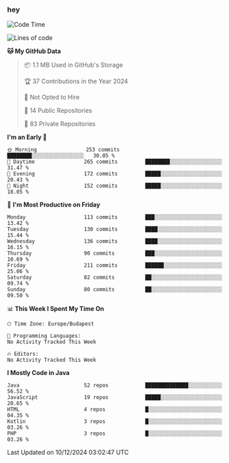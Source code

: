 ### hey

<!--START_SECTION:waka-->
![Code Time](http://img.shields.io/badge/Code%20Time-1%2C037%20hrs%202%20mins-blue)

![Lines of code](https://img.shields.io/badge/From%20Hello%20World%20I%27ve%20Written-1.1%20million%20lines%20of%20code-blue)

**🐱 My GitHub Data** 

> 📦 1.1 MB Used in GitHub's Storage 
 > 
> 🏆 37 Contributions in the Year 2024
 > 
> 🚫 Not Opted to Hire
 > 
> 📜 14 Public Repositories 
 > 
> 🔑 83 Private Repositories 
 > 
**I'm an Early 🐤** 

```text
🌞 Morning                253 commits         ████████░░░░░░░░░░░░░░░░░   30.05 % 
🌆 Daytime                265 commits         ████████░░░░░░░░░░░░░░░░░   31.47 % 
🌃 Evening                172 commits         █████░░░░░░░░░░░░░░░░░░░░   20.43 % 
🌙 Night                  152 commits         █████░░░░░░░░░░░░░░░░░░░░   18.05 % 
```
📅 **I'm Most Productive on Friday** 

```text
Monday                   113 commits         ███░░░░░░░░░░░░░░░░░░░░░░   13.42 % 
Tuesday                  130 commits         ████░░░░░░░░░░░░░░░░░░░░░   15.44 % 
Wednesday                136 commits         ████░░░░░░░░░░░░░░░░░░░░░   16.15 % 
Thursday                 90 commits          ███░░░░░░░░░░░░░░░░░░░░░░   10.69 % 
Friday                   211 commits         ██████░░░░░░░░░░░░░░░░░░░   25.06 % 
Saturday                 82 commits          ██░░░░░░░░░░░░░░░░░░░░░░░   09.74 % 
Sunday                   80 commits          ██░░░░░░░░░░░░░░░░░░░░░░░   09.50 % 
```


📊 **This Week I Spent My Time On** 

```text
🕑︎ Time Zone: Europe/Budapest

💬 Programming Languages: 
No Activity Tracked This Week

🔥 Editors: 
No Activity Tracked This Week
```

**I Mostly Code in Java** 

```text
Java                     52 repos            ██████████████░░░░░░░░░░░   56.52 % 
JavaScript               19 repos            █████░░░░░░░░░░░░░░░░░░░░   20.65 % 
HTML                     4 repos             █░░░░░░░░░░░░░░░░░░░░░░░░   04.35 % 
Kotlin                   3 repos             █░░░░░░░░░░░░░░░░░░░░░░░░   03.26 % 
PHP                      3 repos             █░░░░░░░░░░░░░░░░░░░░░░░░   03.26 % 
```




 Last Updated on 10/12/2024 03:02:47 UTC
<!--END_SECTION:waka-->
